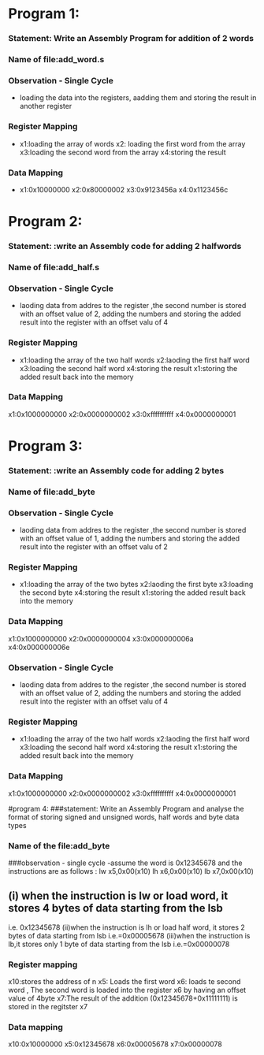 
# Program 1: 


### Statement: Write an Assembly Program for addition of 2 words

### Name of file:add_word.s


### Observation - Single Cycle
- loading the data into the registers, aadding them and storing the result in another register
 
### Register Mapping
- x1:loading the array of words
x2: loading the first word from the array
x3:loading the second word from the array
x4:storing the result

### Data Mapping
- x1:0x10000000
x2:0x80000002
x3:0x9123456a
x4:0x1123456c


# Program 2:
### Statement: :write an Assembly code for adding 2 halfwords 

### Name of file:add_half.s

### Observation - Single Cycle
- laoding data from addres to the register ,the second number is stored with an offset value of 2, 
adding the numbers and storing the added result into the register with an offset valu of 4
 
### Register Mapping
- x1:loading the array of the two half words 
x2:laoding the first half word 
x3:loading the second half word
x4:storing the result
x1:storing the added result back into the memory

### Data Mapping
x1:0x1000000000
x2:0x0000000002
x3:0xffffffffff
x4:0x0000000001

# Program 3:
### Statement: :write an Assembly code for adding 2 bytes

### Name of file:add_byte 




### Observation - Single Cycle
- laoding data from addres to the register ,the second number is stored with an offset value of 1,
adding the numbers and storing the added result into the register with an offset valu of 2

### Register Mapping
- x1:loading the array of the two bytes
x2:laoding the first byte
x3:loading the second byte
x4:storing the result
x1:storing the added result back into the memory

### Data Mapping
x1:0x1000000000
x2:0x0000000004
x3:0x000000006a
x4:0x000000006e


### Observation - Single Cycle
- laoding data from addres to the register ,the second number is stored with an offset value of 2,
adding the numbers and storing the added result into the register with an offset valu of 4

### Register Mapping
- x1:loading the array of the two half words
x2:laoding the first half word
x3:loading the second half word
x4:storing the result
x1:storing the added result back into the memory

### Data Mapping
x1:0x1000000000
x2:0x0000000002
x3:0xffffffffff
x4:0x0000000001

#program 4:
###statement: Write an Assembly Program and analyse the format of storing signed and unsigned words, half words and byte data types
### Name of the file:add_byte

###observation - single cycle
-assume the word is 0x12345678 and the instructions are as follows :
lw x5,0x00(x10)
lh x6,0x00(x10)
lb x7,0x00(x10)

(i) when the instruction is lw or load word, it stores 4 bytes of data starting from the lsb 
-
i.e. 0x12345678
(ii)when the instruction is lh or load half word, it stores 2 bytes of data starting from lsb 
i.e.=0x00005678
(iii)when the instruction is lb,it stores only 1 byte of data starting from the lsb 
i.e.=0x00000078

### Register mapping
x10:stores the address of n
x5: Loads the first word 
x6: loads te second word , The second word is loaded into the register x6  by having an offset value of 4byte
x7:The result of the addition (0x12345678+0x11111111) is stored in the regitster x7

### Data mapping
x10:0x10000000
x5:0x12345678
x6:0x00005678
x7:0x00000078

